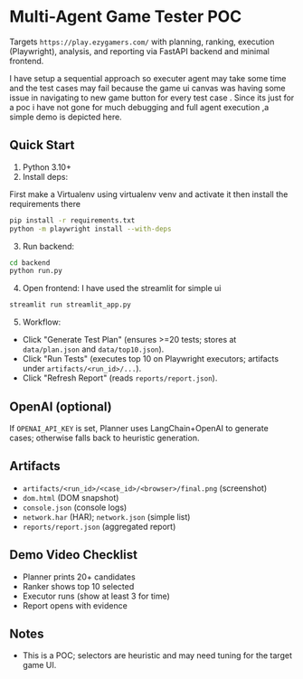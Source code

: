# Multi-Agent Game Tester POC

Targets `https://play.ezygamers.com/` with planning, ranking, execution (Playwright), analysis, and reporting via FastAPI backend and minimal frontend.

I have setup a sequential approach so executer agent may take some time and the test cases may fail because the game ui canvas was having some issue in navigating to new game button for every test case . Since its just for a poc i have not gone for much debugging and full agent execution ,a simple demo is depicted here.

## Quick Start

1. Python 3.10+
2. Install deps:

First make a Virtualenv using virtualenv venv and activate it then install the requirements there

```bash
pip install -r requirements.txt
python -m playwright install --with-deps
```

3. Run backend:

```bash
cd backend
python run.py
```

4. Open frontend:
I have used the streamlit for simple ui 
```bash
streamlit run streamlit_app.py
```

5. Workflow:
- Click "Generate Test Plan" (ensures >=20 tests; stores at `data/plan.json` and `data/top10.json`).
- Click "Run Tests" (executes top 10 on Playwright executors; artifacts under `artifacts/<run_id>/...`).
- Click "Refresh Report" (reads `reports/report.json`).

## OpenAI (optional)
If `OPENAI_API_KEY` is set, Planner uses LangChain+OpenAI to generate cases; otherwise falls back to heuristic generation.

## Artifacts
- `artifacts/<run_id>/<case_id>/<browser>/final.png` (screenshot)
- `dom.html` (DOM snapshot)
- `console.json` (console logs)
- `network.har` (HAR); `network.json` (simple list)
- `reports/report.json` (aggregated report)

## Demo Video Checklist
- Planner prints 20+ candidates
- Ranker shows top 10 selected
- Executor runs (show at least 3 for time)
- Report opens with evidence

## Notes
- This is a POC; selectors are heuristic and may need tuning for the target game UI.

